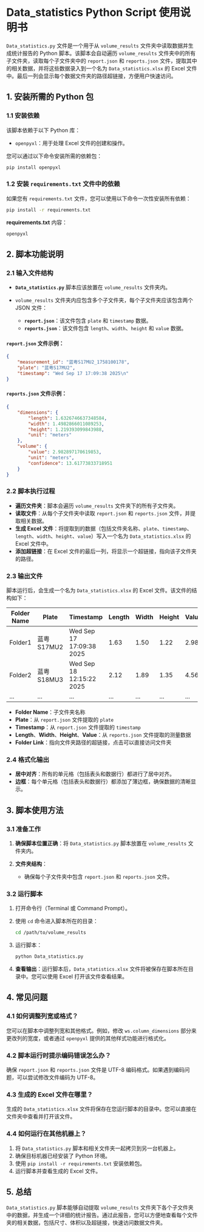 # Data_statistics Python Script 使用说明书

`Data_statistics.py` 文件是一个用于从 `volume_results` 文件夹中读取数据并生成统计报告的 Python 脚本。该脚本会自动遍历 `volume_results` 文件夹中的所有子文件夹，读取每个子文件夹中的 `report.json` 和 `reports.json` 文件，提取其中的相关数据，并将这些数据录入到一个名为 `Data_statistics.xlsx` 的 Excel 文件中。最后一列会显示每个数据文件夹的路径超链接，方便用户快速访问。

## 1. 安装所需的 Python 包

### 1.1 安装依赖

该脚本依赖于以下 Python 库：

- `openpyxl`：用于处理 Excel 文件的创建和操作。

您可以通过以下命令安装所需的依赖包：

```bash
pip install openpyxl
````

### 1.2 安装 `requirements.txt` 文件中的依赖

如果您有 `requirements.txt` 文件，您可以使用以下命令一次性安装所有依赖：

```bash
pip install -r requirements.txt
```

**requirements.txt** 内容：

```txt
openpyxl
```

## 2. 脚本功能说明

### 2.1 输入文件结构

* **`Data_statistics.py`** 脚本应该放置在 `volume_results` 文件夹内。
* `volume_results` 文件夹内应包含多个子文件夹，每个子文件夹应该包含两个 JSON 文件：

  * **`report.json`**：该文件包含 `plate` 和 `timestamp` 数据。
  * **`reports.json`**：该文件包含 `length`、`width`、`height` 和 `value` 数据。

#### `report.json` 文件示例：

```json
{
    "measurement_id": "蓝粤S17MU2_1758100178",
    "plate": "蓝粤S17MU2",
    "timestamp": "Wed Sep 17 17:09:38 2025\n"
}
```

#### `reports.json` 文件示例：

```json
{
    "dimensions": {
        "length": 1.6326746637348584,
        "width": 1.4982866011089253,
        "height": 1.219393099843988,
        "unit": "meters"
    },
    "volume": {
        "value": 2.982897170619853,
        "unit": "meters",
        "confidence": 13.61773833718951
    }
}
```

### 2.2 脚本执行过程

* **遍历文件夹**：脚本会遍历 `volume_results` 文件夹下的所有子文件夹。
* **读取文件**：从每个子文件夹中读取 `report.json` 和 `reports.json` 文件，并提取相关数据。
* **生成 Excel 文件**：将提取到的数据（包括文件夹名称、`plate`、`timestamp`、`length`、`width`、`height`、`value`）写入一个名为 `Data_statistics.xlsx` 的 Excel 文件中。
* **添加超链接**：在 Excel 文件的最后一列，将显示一个超链接，指向该子文件夹的路径。

### 2.3 输出文件

脚本运行后，会生成一个名为 `Data_statistics.xlsx` 的 Excel 文件。该文件的结构如下：

| Folder Name | Plate    | Timestamp                | Length | Width | Height | Value | Folder Link             |
| ----------- | -------- | ------------------------ | ------ | ----- | ------ | ----- | ----------------------- |
| Folder1     | 蓝粤S17MU2 | Wed Sep 17 17:09:38 2025 | 1.63   | 1.50  | 1.22   | 2.98  | file:///path/to/Folder1 |
| Folder2     | 蓝粤S18MU3 | Wed Sep 18 12:15:22 2025 | 2.12   | 1.89  | 1.35   | 4.56  | file:///path/to/Folder2 |
| ...         | ...      | ...                      | ...    | ...   | ...    | ...   | ...                     |

* **Folder Name**：子文件夹名称
* **Plate**：从 `report.json` 文件提取的 `plate`
* **Timestamp**：从 `report.json` 文件提取的 `timestamp`
* **Length**、**Width**、**Height**、**Value**：从 `reports.json` 文件提取的测量数据
* **Folder Link**：指向文件夹路径的超链接，点击可以直接访问文件夹

### 2.4 格式化输出

* **居中对齐**：所有的单元格（包括表头和数据行）都进行了居中对齐。
* **边框**：每个单元格（包括表头和数据行）都添加了薄边框，确保数据的清晰显示。

## 3. 脚本使用方法

### 3.1 准备工作

1. **确保脚本位置正确**：将 `Data_statistics.py` 脚本放置在 `volume_results` 文件夹内。
2. **文件夹结构**：

   * 确保每个子文件夹中包含 `report.json` 和 `reports.json` 文件。

### 3.2 运行脚本

1. 打开命令行（Terminal 或 Command Prompt）。

2. 使用 `cd` 命令进入脚本所在的目录：

   ```bash
   cd /path/to/volume_results
   ```

3. 运行脚本：

   ```bash
   python Data_statistics.py
   ```

4. **查看输出**：运行脚本后，`Data_statistics.xlsx` 文件将被保存在脚本所在目录中。您可以使用 Excel 打开该文件查看结果。

## 4. 常见问题

### 4.1 如何调整列宽或格式？

您可以在脚本中调整列宽和其他格式。例如，修改 `ws.column_dimensions` 部分来更改列的宽度，或者通过 `openpyxl` 提供的其他样式功能进行格式化。

### 4.2 脚本运行时提示编码错误怎么办？

确保 `report.json` 和 `reports.json` 文件是 UTF-8 编码格式。如果遇到编码问题，可以尝试修改文件编码为 UTF-8。

### 4.3 生成的 Excel 文件在哪里？

生成的 `Data_statistics.xlsx` 文件将保存在您运行脚本的目录中。您可以直接在文件夹中查看并打开该文件。

### 4.4 如何运行在其他机器上？

1. 将 `Data_statistics.py` 脚本和相关文件夹一起拷贝到另一台机器上。
2. 确保目标机器已经安装了 Python 环境。
3. 使用 `pip install -r requirements.txt` 安装依赖包。
4. 运行脚本并查看生成的 Excel 文件。

## 5. 总结

`Data_statistics.py` 脚本能够自动提取 `volume_results` 文件夹下各个子文件夹中的数据，并生成一个详细的统计报告。通过此报告，您可以方便地查看每个文件夹的相关数据，包括尺寸、体积以及超链接，快速访问数据文件夹。

